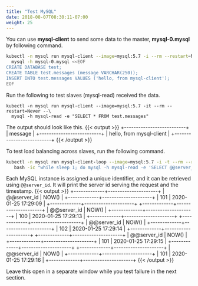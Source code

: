 ```yaml
---
title: "Test MySQL"
date: 2018-08-07T08:30:11-07:00
weight: 25
---
```

You can use **mysql-client** to send some data to the master, **mysql-0.mysql**
by following command.
```sh
kubectl -n mysql run mysql-client --image=mysql:5.7 -i --rm --restart=Never --\
  mysql -h mysql-0.mysql <<EOF
CREATE DATABASE test;
CREATE TABLE test.messages (message VARCHAR(250));
INSERT INTO test.messages VALUES ('hello, from mysql-client');
EOF

```

Run the following to test slaves (mysql-read) received the data.
```
kubectl -n mysql run mysql-client --image=mysql:5.7 -it --rm --restart=Never --\
  mysql -h mysql-read -e "SELECT * FROM test.messages"
```
The output should look like this.
{{< output >}}
+--------------------------+
| message                  |
+--------------------------+
| hello, from mysql-client |
+--------------------------+
{{< /output >}}

To test load balancing across slaves, run the following command.
```sh
kubectl -n mysql run mysql-client-loop --image=mysql:5.7 -i -t --rm --restart=Never --\
   bash -ic "while sleep 1; do mysql -h mysql-read -e 'SELECT @@server_id,NOW()'; done"
```

Each MySQL instance is assigned a unique identifier, and it can be retrieved using `@@server_id`. It will print the server id serving the request and the timestamp.
{{< output >}}
+-------------+---------------------+
| @@server_id | NOW()               |
+-------------+---------------------+
|         101 | 2020-01-25 17:29:09 |
+-------------+---------------------+
+-------------+---------------------+
| @@server_id | NOW()               |
+-------------+---------------------+
|         100 | 2020-01-25 17:29:13 |
+-------------+---------------------+
+-------------+---------------------+
| @@server_id | NOW()               |
+-------------+---------------------+
|         102 | 2020-01-25 17:29:14 |
+-------------+---------------------+
+-------------+---------------------+
| @@server_id | NOW()               |
+-------------+---------------------+
|         101 | 2020-01-25 17:29:15 |
+-------------+---------------------+
+-------------+---------------------+
| @@server_id | NOW()               |
+-------------+---------------------+
|         101 | 2020-01-25 17:29:16 |
+-------------+---------------------+
{{< /output >}}

Leave this open in a separate window while you test failure in the next section.
